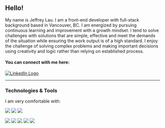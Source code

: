 ## Hello!

My name is Jeffrey Lau. I am a front-end developer with full-stack background based in Vancouver, BC. I am energized by pursuing continuous learning and improvement with a growth mindset. I tend to solve challenges with solutions that are simple, effective and meet the demands of the situation while ensuring the work output is of a high standard. I enjoy the challenge of solving complex problems and making important decisions using creativity and logic rather than relying on established process.

#### You can connect with me here:

[![LinkedIn Logo](https://img.shields.io/badge/LinkedIn-0A66C2?labelColor=0A66C2&style=social&logo=linkedin&logoColor=0A66C2 "LinkedIn Logo")](https://www.linkedin.com/in/jayell-dev/)

---

### Technologies & Tools

I am very comfortable with:

![](https://img.shields.io/badge/React-00979D?labelColor=292929&style=flat&logoWidth=15&logo=react&logoColor=ffffff&")
![](https://img.shields.io/badge/Vue.js-00979D?labelColor=292929&style=flat&logoWidth=15&logo=vue.js&logoColor=ffffff&")
![](https://img.shields.io/badge/GraphQL-00979D?labelColor=292929&style=flat&logoWidth=15&logo=graphql&logoColor=ffffff&")

![](https://img.shields.io/badge/JavaScript-00979D?labelColor=292929&style=flat&logoWidth=15&logo=javascript&logoColor=ffffff&")
![](https://img.shields.io/badge/TypeScript-00979D?labelColor=292929&style=flat&logoWidth=15&logo=typescript&logoColor=ffffff&")
![](https://img.shields.io/badge/Python-00979D?labelColor=292929&style=flat&logoWidth=15&logo=python&logoColor=ffffff&")
![](https://img.shields.io/badge/HTML5-00979D?labelColor=292929&style=flat&logoWidth=15&logo=html5&logoColor=ffffff&")
![](https://img.shields.io/badge/CSS3-00979D?labelColor=292929&style=flat&logoWidth=15&logo=css3&logoColor=ffffff&")

<!--
![](https://img.shields.io/badge/Firebase-00979D?labelColor=292929&style=flat&logoWidth=15&logo=firebase&logoColor=ffffff&")
![](https://img.shields.io/badge/Mongo_DB-00979D?labelColor=292929&style=flat&logoWidth=15&logo=mongodb&logoColor=ffffff&")
![](https://img.shields.io/badge/PostgreSQL-00979D?labelColor=292929&style=flat&logoWidth=15&logo=postgresql&logoColor=ffffff&")


### Currently Learning

![](https://img.shields.io/badge/Flutter-00979D?labelColor=292929&style=flat&logoWidth=15&logo=flutter&logoColor=ffffff&")
![](https://img.shields.io/badge/Dart-00979D?labelColor=292929&style=flat&logoWidth=15&logo=dart&logoColor=ffffff&")
-->
